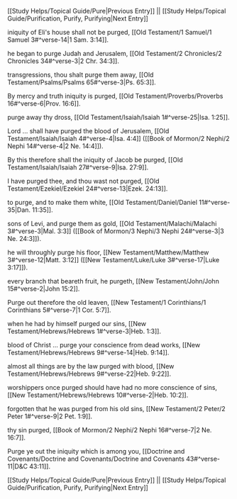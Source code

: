 [[Study Helps/Topical Guide/Pure|Previous Entry]]  ||  [[Study Helps/Topical Guide/Purification, Purify, Purifying|Next Entry]]

 iniquity of Eli's house shall not be purged, [[Old Testament/1 Samuel/1 Samuel 3#^verse-14|1 Sam. 3:14]].

 he began to purge Judah and Jerusalem, [[Old Testament/2 Chronicles/2 Chronicles 34#^verse-3|2 Chr. 34:3]].

 transgressions, thou shalt purge them away, [[Old Testament/Psalms/Psalms 65#^verse-3|Ps. 65:3]].

 By mercy and truth iniquity is purged, [[Old Testament/Proverbs/Proverbs 16#^verse-6|Prov. 16:6]].

 purge away thy dross, [[Old Testament/Isaiah/Isaiah 1#^verse-25|Isa. 1:25]].

 Lord ... shall have purged the blood of Jerusalem, [[Old Testament/Isaiah/Isaiah 4#^verse-4|Isa. 4:4]] ([[Book of Mormon/2 Nephi/2 Nephi 14#^verse-4|2 Ne. 14:4]]).

 By this therefore shall the iniquity of Jacob be purged, [[Old Testament/Isaiah/Isaiah 27#^verse-9|Isa. 27:9]].

 I have purged thee, and thou wast not purged, [[Old Testament/Ezekiel/Ezekiel 24#^verse-13|Ezek. 24:13]].

 to purge, and to make them white, [[Old Testament/Daniel/Daniel 11#^verse-35|Dan. 11:35]].

 sons of Levi, and purge them as gold, [[Old Testament/Malachi/Malachi 3#^verse-3|Mal. 3:3]] ([[Book of Mormon/3 Nephi/3 Nephi 24#^verse-3|3 Ne. 24:3]]).

 he will throughly purge his floor, [[New Testament/Matthew/Matthew 3#^verse-12|Matt. 3:12]] ([[New Testament/Luke/Luke 3#^verse-17|Luke 3:17]]).

 every branch that beareth fruit, he purgeth, [[New Testament/John/John 15#^verse-2|John 15:2]].

 Purge out therefore the old leaven, [[New Testament/1 Corinthians/1 Corinthians 5#^verse-7|1 Cor. 5:7]].

 when he had by himself purged our sins, [[New Testament/Hebrews/Hebrews 1#^verse-3|Heb. 1:3]].

 blood of Christ ... purge your conscience from dead works, [[New Testament/Hebrews/Hebrews 9#^verse-14|Heb. 9:14]].

 almost all things are by the law purged with blood, [[New Testament/Hebrews/Hebrews 9#^verse-22|Heb. 9:22]].

 worshippers once purged should have had no more conscience of sins, [[New Testament/Hebrews/Hebrews 10#^verse-2|Heb. 10:2]].

 forgotten that he was purged from his old sins, [[New Testament/2 Peter/2 Peter 1#^verse-9|2 Pet. 1:9]].

 thy sin purged, [[Book of Mormon/2 Nephi/2 Nephi 16#^verse-7|2 Ne. 16:7]].

 Purge ye out the iniquity which is among you, [[Doctrine and Covenants/Doctrine and Covenants/Doctrine and Covenants 43#^verse-11|D&C 43:11]].

[[Study Helps/Topical Guide/Pure|Previous Entry]]  ||  [[Study Helps/Topical Guide/Purification, Purify, Purifying|Next Entry]]